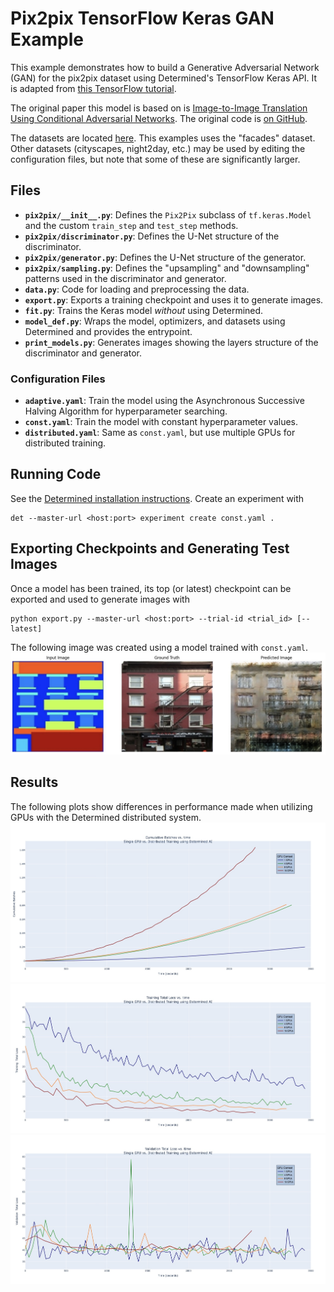# Pix2pix TensorFlow Keras GAN Example

This example demonstrates how to build a Generative Adversarial Network (GAN) for the pix2pix dataset using Determined's TensorFlow Keras API. It is adapted from [this TensorFlow tutorial](https://www.tensorflow.org/tutorials/generative/pix2pix).

The original paper this model is based on is [Image-to-Image Translation Using Conditional Adversarial Networks](https://arxiv.org/pdf/1611.07004v1.pdf). The original code is [on GitHub](https://github.com/phillipi/pix2pix).

The datasets are located [here](http://efrosgans.eecs.berkeley.edu/pix2pix/datasets/). This examples uses the "facades" dataset. Other datasets (cityscapes, night2day, etc.) may be used by editing the configuration files, but note that some of these are significantly larger.

## Files
* **`pix2pix/__init__.py`**: Defines the `Pix2Pix` subclass of `tf.keras.Model` and the custom `train_step` and `test_step` methods.
* **`pix2pix/discriminator.py`**: Defines the U-Net structure of the discriminator.
* **`pix2pix/generator.py`**: Defines the U-Net structure of the generator.
* **`pix2pix/sampling.py`**: Defines the "upsampling" and "downsampling" patterns used in the discriminator and generator.
* **`data.py`**: Code for loading and preprocessing the data.
* **`export.py`**: Exports a training checkpoint and uses it to generate images.
* **`fit.py`**: Trains the Keras model _without_ using Determined.
* **`model_def.py`**: Wraps the model, optimizers, and datasets using Determined and provides the entrypoint.
* **`print_models.py`**: Generates images showing the layers structure of the discriminator and generator.

### Configuration Files
* **`adaptive.yaml`**: Train the model using the Asynchronous Successive Halving Algorithm for hyperparameter searching.
* **`const.yaml`**: Train the model with constant hyperparameter values.
* **`distributed.yaml`**: Same as `const.yaml`, but use multiple GPUs for distributed training.

## Running Code
See the [Determined installation instructions](https://docs.determined.ai/latest/index.html).
Create an experiment with
```
det --master-url <host:port> experiment create const.yaml .
```

## Exporting Checkpoints and Generating Test Images
Once a model has been trained, its top (or latest) checkpoint can be exported and used to generate images with
```
python export.py --master-url <host:port> --trial-id <trial_id> [--latest]
```

The following image was created using a model trained with `const.yaml`.
![Example Generated Image](./images/generated_example.jpeg)

## Results
The following plots show differences in performance made when utilizing GPUs with the Determined distributed system.
![Cumulative Batches vs. Time](./images/batches_vs_time.jpg)
![Training Loss vs. Time](./images/training_loss_vs_time.jpg)
![Validation Loss vs. Time](./images/validation_loss_vs_time.jpg)